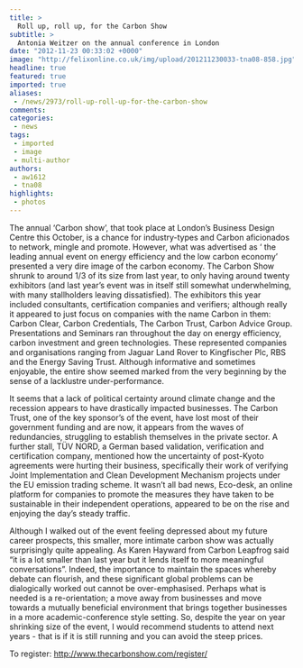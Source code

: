 ```yaml
---
title: >
  Roll up, roll up, for the Carbon Show
subtitle: >
  Antonia Weitzer on the annual conference in London
date: "2012-11-23 00:33:02 +0000"
image: "http://felixonline.co.uk/img/upload/201211230033-tna08-858.jpg"
headline: true
featured: true
imported: true
aliases:
 - /news/2973/roll-up-roll-up-for-the-carbon-show
comments:
categories:
 - news
tags:
 - imported
 - image
 - multi-author
authors:
 - aw1612
 - tna08
highlights:
 - photos
---
```


The annual ‘Carbon show’, that took place at London’s Business Design Centre this October, is a chance for industry-types and Carbon aficionados to network, mingle and promote. However, what was advertised as ‘ the leading annual event on energy efficiency and the low carbon economy’ presented a very dire image of the carbon economy. The Carbon Show shrunk to around 1/3 of its size from last year, to only having around twenty exhibitors (and last year’s event was in itself still somewhat underwhelming, with many stallholders leaving dissatisfied). The exhibitors this year included consultants, certification companies and verifiers; although really it appeared to just focus on companies with the name Carbon in them: Carbon Clear, Carbon Credentials, The Carbon Trust, Carbon Advice Group. Presentations and Seminars ran throughout the day on energy efficiency, carbon investment and green technologies. These represented companies and organisations ranging from Jaguar Land Rover to Kingfischer Plc, RBS and the Energy Saving Trust. Although informative and sometimes enjoyable, the entire show seemed marked from the very beginning by the sense of a lacklustre under-performance.

It seems that a lack of political certainty around climate change and the recession appears to have drastically impacted businesses. The Carbon Trust, one of the key sponsor’s of the event, have lost most of their government funding and are now, it appears from the waves of redundancies, struggling to establish themselves in the private sector. A further stall, TÜV NORD, a German based validation, verification and certification company, mentioned how the uncertainty of post-Kyoto agreements were hurting their business, specifically their work of verifying Joint Implementation and Clean Development Mechanism projects under the EU emission trading scheme. It wasn’t all bad news, Eco-desk, an online platform for companies to promote the measures they have taken to be sustainable in their independent operations, appeared to be on the rise and enjoying the day’s steady traffic.

Although I walked out of the event feeling depressed about my future career prospects, this smaller, more intimate carbon show was actually surprisingly quite appealing. As Karen Hayward from Carbon Leapfrog said “it is a lot smaller than last year but it lends itself to more meaningful conversations”. Indeed, the importance to maintain the spaces whereby debate can flourish, and these significant global problems can be dialogically worked out cannot be over-emphasised. Perhaps what is needed is a re-orientation; a move away from businesses and move towards a mutually beneficial environment that brings together businesses in a more academic-conference style setting. So, despite the year on year shrinking size of the event, I would recommend students to attend next years - that is if it is still running and you can avoid the steep prices.

To register: <http://www.thecarbonshow.com/register/>
